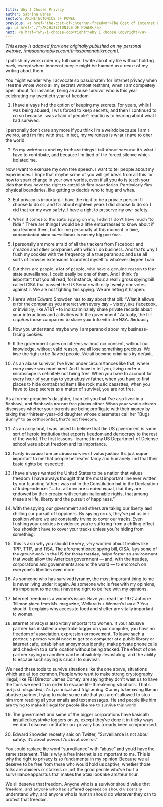 ```yaml
---
title: Why I Choose Privacy
author: Sabrina Banes
section: ARCHITECTONICS OF POWER
previous: <a href="the-cost-of-internet-freedom">The Cost of Internet Freedom</a>
up: <a href="./">ARCHITECTONICS OF POWER</a>
next: <a href="why-i-choose-copyright">Why I choose Copyright</a>
---
```


_This essay is adapted from one originally published on my personal
website, [missbananabiker.com][missbananabiker.com]._

I publish my work under my full name. I write about my life without
holding back, except where innocent people might be harmed as a result
of my writing about them.

You might wonder why I advocate so passionately for internet privacy
when I tell the whole world all my secrets without restraint, when I
am completely open about, for instance, being an abuse survivor who is
this year celebrating my twentieth year of freedom.

1. I have always had the option of keeping my secrets. For years,
while I was being abused, I was forced to keep secrets, and then I
continued to do so because I was afraid of people’s reactions to
hearing about what I had survived.

I personally don’t care any more if you think I’m a weirdo because I
am a weirdo, and I’m fine with that. In fact, my weirdness is what I
have to offer the world.

2. So my weirdness and my truth are things I talk about because it’s
what I have to contribute, and because I’m tired of the forced silence
which isolated me.

Now I want to exercise my own free speech. I want to tell people about
my experiences. I hope that maybe some of you will get ideas from all
this for how to spark change in your own worlds, even if all you do is
teach your kids that they have the right to establish firm
boundaries. Particularly firm physical boundaries, like getting to
decide who to hug and when.

3. But privacy is important. I have the right to be a private person
if I choose to do so, and for about eighteen years I did choose to do
so. I did that for my own safety. I have a right to preserve my own
safety.

4. When it comes to the state spying on me, I admit I don’t have much
“to hide.” There are things I would be a little embarrassed to know
about if you learned them, but for me personally at this moment in
time, concentrated state surveillance is not my biggest fear.

5. I personally am more afraid of all the trackers from Facebook and
Amazon and other companies with which I do business. And that’s why I
flush my cookies with the frequency of a true paranoiac and use all
sorts of browser extensions to protect myself to whatever degree I
can.

6. But there are people, a lot of people, who have a genuine reason to
fear state surveillance. I could easily be one of them. And I think
it’s important that you all read, for instance, about a really gross
spying bill called CISA that passed the US Senate with only twenty-one
votes against it. We are not fighting this spying. We are letting it
happen.

7. Here’s what Edward Snowden has to say about that bill: “What it
allows is for the companies you interact with every day – visibly,
like Facebook, or invisibly, like AT&T – to indiscriminately share
private records about your interactions and activities with the
government.” Actually, the bill *requires* those companies to share
your info with the NSA. Seriously.

8. Now you understand maybe why I am paranoid about my business-facing
cookies.

9. If the government spies on citizens without our consent, without
our knowledge, without valid reason, we all lose something
precious. We lose the right to be flawed people. We all become
criminals by default.

10. As an abuse survivor, I’ve lived under circumstances like that,
where every move was monitored. And I have to tell you, living under a
microscope is definitely not being free. When you have to account for
every hour of your day to your abusive father, when you have to find
places to hide contraband items like rock music cassettes, when you
have to keep secrets as a matter of survival, you are not free.

As a former preacher’s daughter, I can tell you that I’ve also lived
in a fishbowl, and fishbowls are not free places either.  When your
whole church discusses whether your parents are being profligate with
their money by taking their thirteen-year-old daughter whose
classmates call her "Bugs Bunny" to an orthodontist, that's not
freedom.

11. As an army brat, I was raised to believe that the US government is
some sort of heroic institution that exports freedom and democracy to
the rest of the world. The first lessons I learned in my US Department
of Defense school were about freedom and its importance.

12. Partly because I am an abuse survivor, I value justice. It’s just
super important to me that people be treated fairly and humanely and
that their basic rights be respected.

13. I have always wanted the United States to be a nation that values
freedom. I have always thought that the most important line ever
written by our founding fathers was not in the Constitution but in the
Declaration of Independence: “...that all men are created equal, that
they are endowed by their creator with certain inalienable rights,
that among these are life, liberty and the pursuit of happiness.”

14. With the spying, our government and others are taking our liberty
and chilling our pursuit of happiness. By spying on us, they’ve put us
in a position where we are constantly trying to cover our tracks. Even
flushing your cookies is evidence you’re suffering from a chilling
effect. You shouldn’t have to cover your tracks unless you’re hiding
from something.

15. This is also why you should be very, very worried about treaties
like TPP, TTIP, and TiSA. The aforementioned spying bill, CISA, lays
some of the groundwork in the US for those treaties, helps foster an
environment that would allow the American government — and, with the
treaties, corporations and governments around the world — to encroach
on everyone's liberties even more.

16. As someone who has survived tyranny, the most important thing to
me is never living under it again. As someone who is free with my
opinions, it’s important to me that I have the right to be free with
my opinions.

17. Internet freedom is a women’s issue. Have you read the 1972
Johnnie Tillmon piece from Ms. magazine, Welfare is a Women’s Issue ?
You should. It explains why access to food and shelter are vitally
important to women.

18. Internet privacy is also vitally important to women. If your
abusive partner has installed a keystroke logger on your computer, you
have no freedom of association, expression or movement. To leave such
a partner, a person would need to get to a computer at a public
library or internet cafe, establish an anonymous identity, make
private phone calls and check-in to a safe location without being
tracked. The effect of one partner spying on another can be absolutely
devastating, and the ability to escape such spying is crucial to
survival.

We need these tools to survive situations like the one above,
situations which are all too common. People who want to make strong
cryptography illegal, like FBI Director James Comey, are saying they
don't want us to have the tools we need to in order to escape
life-threatening situations. That's not just misguided; it's
tyrannical and frightening. Comey is behaving like an abusive partner,
trying to make some rule that you aren't allowed to stop him from
reading all your emails and text messages. He and people like him are
trying to make it illegal for people like me to survive this world.

19. The government and some of the bigger corporations have basically
installed keystroke loggers on us, except they’ve done it in tricky
ways we don’t discover until after our privacy has already been
compromised.

20. Edward Snowden recently said on Twitter, “Surveillance is not
about safety. It’s about power. It’s about control.”

You could replace the word “surveillance” with “abuse” and you’d have
the same statement. This is why a free Internet is so important to
me. This is why the right to privacy is so fundamental in my
opinion. Because we all deserve to be free from those who would hold
us captive, whether those folks are abusers or stalkers or just the
good people who’ve built a surveillance apparatus that makes the Stasi
look like amateur hour.

We all deserve that freedom. Anyone who is a survivor should value
that freedom, and anyone who has suffered oppression should viscerally
understand why, and anyone who is human should do whatever they can to
protect that freedom.
